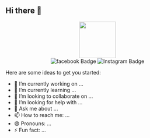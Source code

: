 ## Hi there 👋


<div id="header" align="center">
  <img src="https://media.giphy.com/media/M9gbBd9nbDrOTu1Mqx/giphy.gif" width="100"/>
  <div id="badges">
  <img src="(https://web.facebook.com/SUKANSART5376)//img.shields.io/badge/facebook-blue?style=for-the-badge&logo=facebook&logoColor=white" alt="facebook Badge"/>
<img src="(https://www.instagram.com/sqiiful_/)//img.shields.io/badge/Instagram-%23E1306C.svg?style=for-the-badge&logo=instagram&logoColor=white" alt="Instagram Badge"/>

</div>
</div>

Here are some ideas to get you started:

- 🔭 I’m currently working on ...
- 🌱 I’m currently learning ...
- 👯 I’m looking to collaborate on ...
- 🤔 I’m looking for help with ...
- 💬 Ask me about ...
- 📫 How to reach me: ...
- 😄 Pronouns: ...
- ⚡ Fun fact: ...

